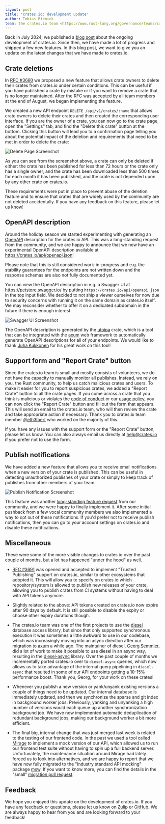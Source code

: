 ```yaml
---
layout: post
title: "crates.io: development update"
author: Tobias Bieniek
team: the crates.io team <https://www.rust-lang.org/governance/teams/crates-io>
---
```


Back in July 2024, we published a [blog post](https://blog.rust-lang.org/2024/07/29/crates-io-development-update.html) about the ongoing development of crates.io. Since then, we have made a lot of progress and shipped a few new features. In this blog post, we want to give you an update on the latest changes that we have made to crates.io.

## Crate deletions

In [RFC #3660](https://rust-lang.github.io/rfcs/3660-crates-io-crate-deletions.html) we proposed a new feature that allows crate owners to delete their crates from crates.io under certain conditions. This can be useful if you have published a crate by mistake or if you want to remove a crate that is no longer maintained. After the RFC was accepted by all team members at the end of August, we began implementing the feature.

We created a new API endpoint `DELETE /api/v1/crates/:name` that allows crate owners to delete their crates and then created the corresponding user interface. If you are the owner of a crate, you can now go to the crate page, open the "Settings" tab, and find the "Delete this crate" button at the bottom. Clicking this button will lead you to a confirmation page telling you about the potential impact of the deletion and requirements that need to be met in order to delete the crate:

![Delete Page Screenshot](../../../images/2025-02-05-crates-io-development-update/delete-page.png)

As you can see from the screenshot above, a crate can only be deleted if either: the crate has been published for less than 72 hours or the crate only has a single owner, and the crate has been downloaded less than 500 times for each month it has been published, and the crate is not depended upon by any other crate on crates.io.

These requirements were put in place to prevent abuse of the deletion feature and to ensure that crates that are widely used by the community are not deleted accidentally. If you have any feedback on this feature, please let us know!


## OpenAPI description

Around the holiday season we started experimenting with generating an [OpenAPI](https://www.openapis.org/) description for the crates.io API. This was a long-standing request from the community, and we are happy to announce that we now have an experimental OpenAPI description available at <https://crates.io/api/openapi.json>!

Please note that this is still considered work-in-progress and e.g. the stability guarantees for the endpoints are not written down and the response schemas are also not fully documented yet.

You can view the OpenAPI description in e.g. a Swagger UI at <https://petstore.swagger.io/> by putting `https://crates.io/api/openapi.json` in the top input field. We decided to not ship a viewer ourselves for now due to security concerns with running it on the same domain as crates.io itself. We may reconsider whether to offer it on a dedicated subdomain in the future if there is enough interest.

![Swagger UI Screenshot](../../../images/2025-02-05-crates-io-development-update/swagger-ui.png)

The OpenAPI description is generated by the [utoipa](https://github.com/juhaku/utoipa) crate, which is a tool that can be integrated with the [axum](https://github.com/tokio-rs/axum) web framework to automatically generate OpenAPI descriptions for all of your endpoints. We would like to thank [Juha Kukkonen](https://github.com/juhaku) for his great work on this tool!


## Support form and "Report Crate" button

Since the crates.io team is small and mostly consists of volunteers, we do not have the capacity to manually monitor all publishes. Instead, we rely on you, the Rust community, to help us catch malicious crates and users. To make it easier for you to report suspicious crates, we added a "Report Crate" button to all the crate pages. If you come across a crate that you think is malicious or violates the [code of conduct](https://www.rust-lang.org/policies/code-of-conduct) or our [usage policy](https://crates.io/policies), you can now click the "Report Crate" button and fill out the form that appears. This will send an email to the crates.io team, who will then review the crate and take appropriate action if necessary. Thank you to crates.io team member [@eth3lbert](https://github.com/eth3lbert) who worked on the majority of this.

If you have any issues with the support form or the "Report Crate" button, please let us know. You can also always email us directly at [help@crates.io](mailto:help@crates.io) if you prefer not to use the form.


## Publish notifications

We have added a new feature that allows you to receive email notifications when a new version of your crate is published. This can be useful in detecting unauthorized publishes of your crate or simply to keep track of publishes from other members of your team.

![Publish Notification Screenshot](../../../images/2025-02-05-crates-io-development-update/publish-notification.png)

This feature was another [long-standing feature request](https://github.com/rust-lang/crates.io/issues/815) from our community, and we were happy to finally implement it. After some initial pushback from a few vocal community members we also implemented a way to opt out of these notifications. If you'd prefer not to receive publish notifications, then you can go to your account settings on crates.io and disable these notifications.


## Miscellaneous

These were some of the more visible changes to crates.io over the past couple of months, but a lot has happened "under the hood" as well.

- [RFC #3691](https://rust-lang.github.io/rfcs/3691-trusted-publishing-cratesio.html) was opened and accepted to implement "Trusted Publishing" support on crates.io, similar to other ecosystems that adopted it. This will allow you to specify on crates.io which repository/system is allowed to publish new releases of your crate, allowing you to publish crates from CI systems without having to deal with API tokens anymore.

- Slightly related to the above: API tokens created on crates.io now expire after 90 days by default. It is still possible to disable the expiry or choose other expiry durations though.

- The crates.io team was one of the first projects to use the [diesel](https://diesel.rs/) database access library, but since that only supported synchronous execution it was sometimes a little awkward to use in our codebase, which was increasingly moving into an async direction after our migration to [axum](https://github.com/tokio-rs/axum) a while ago. The maintainer of diesel, [Georg Semmler](https://github.com/weiznich), did a lot of work to make it possible to use diesel in an async way, resulting in the [diesel-async](https://github.com/weiznich/diesel_async) library. Over the past couple of months we incrementally ported crates.io over to `diesel-async` queries, which now allows us to take advantage of the internal query pipelining in `diesel-async` that resulted in some of our API endpoints getting a 10-15% performance boost. Thank you, Georg, for your work on these crates!

- Whenever you publish a new version or yank/unyank existing versions a couple of things need to be updated. Our internal database is immediately updated, and then we synchronize the sparse and git index in background worker jobs. Previously, yanking and unyanking a high number of versions would each queue up another synchronization background job. We have now implemented automatic deduplication of redundant background jobs, making our background worker a bit more efficient.

- The final big, internal change that was just merged last week is related to the testing of our frontend code. In the past we used a tool called [Mirage](https://miragejs.com/) to implement a mock version of our API, which allowed us to run our frontend test suite without having to spin up a full backend server. Unfortunately, the maintenance situation around Mirage had lately forced us to look into alternatives, and we are happy to report that we have now fully migrated to the "Industry standard API mocking" package [msw](https://mswjs.io/). If you want to know more, you can find the details in the "small" [migration pull request](https://github.com/rust-lang/crates.io/pull/10393).


## Feedback

We hope you enjoyed this update on the development of crates.io. If you have any feedback or questions, please let us know on [Zulip](https://rust-lang.zulipchat.com/#narrow/stream/318791-t-crates-io) or [GitHub](https://github.com/rust-lang/crates.io/discussions). We are always happy to hear from you and are looking forward to your feedback!
